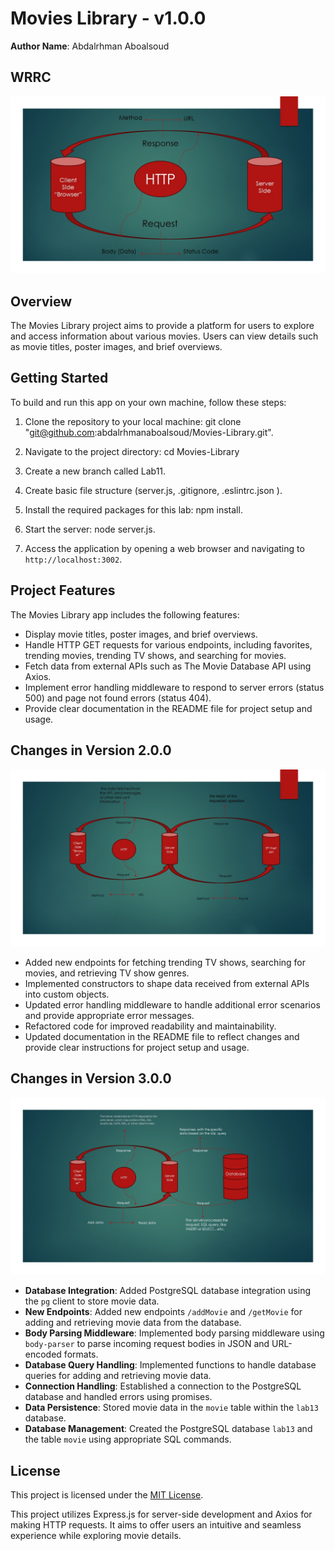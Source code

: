 # Movies Library - v1.0.0

**Author Name**: Abdalrhman Aboalsoud

## WRRC

![WRRC Image](./WRRC.jpg)

## Overview

The Movies Library project aims to provide a platform for users to explore and access information about various movies. Users can view details such as movie titles, poster images, and brief overviews.

## Getting Started

To build and run this app on your own machine, follow these steps:

1. Clone the repository to your local machine:
git clone "<git@github.com>:abdalrhmanaboalsoud/Movies-Library.git".

2. Navigate to the project directory:
cd Movies-Library

3. Create a new branch called Lab11.

5. Create basic file structure (server.js, .gitignore, .eslintrc.json ).

6. Install the required packages for this lab: npm install.

7. Start the server: node server.js.

8. Access the application by opening a web browser and navigating to `http://localhost:3002`.

## Project Features

The Movies Library app includes the following features:

- Display movie titles, poster images, and brief overviews.
- Handle HTTP GET requests for various endpoints, including favorites, trending movies, trending TV shows, and searching for movies.
- Fetch data from external APIs such as The Movie Database API using Axios.
- Implement error handling middleware to respond to server errors (status 500) and page not found errors (status 404).
- Provide clear documentation in the README file for project setup and usage.

## Changes in Version 2.0.0

![WRRC Image](./WRRC2.jpg)

- Added new endpoints for fetching trending TV shows, searching for movies, and retrieving TV show genres.
- Implemented constructors to shape data received from external APIs into custom objects.
- Updated error handling middleware to handle additional error scenarios and provide appropriate error messages.
- Refactored code for improved readability and maintainability.
- Updated documentation in the README file to reflect changes and provide clear instructions for project setup and usage.

## Changes in Version 3.0.0

![WRRC Image](./WRRC3.jpg)

- **Database Integration**: Added PostgreSQL database integration using the `pg` client to store movie data.
- **New Endpoints**: Added new endpoints `/addMovie` and `/getMovie` for adding and retrieving movie data from the database.
- **Body Parsing Middleware**: Implemented body parsing middleware using `body-parser` to parse incoming request bodies in JSON and URL-encoded formats.
- **Database Query Handling**: Implemented functions to handle database queries for adding and retrieving movie data.
- **Connection Handling**: Established a connection to the PostgreSQL database and handled errors using promises.
- **Data Persistence**: Stored movie data in the `movie` table within the `lab13` database.
- **Database Management**: Created the PostgreSQL database `lab13` and the table `movie` using appropriate SQL commands.

## License

This project is licensed under the [MIT License](https://opensource.org/licenses/MIT).

This project utilizes Express.js for server-side development and Axios for making HTTP requests. It aims to offer users an intuitive and seamless experience while exploring movie details.
